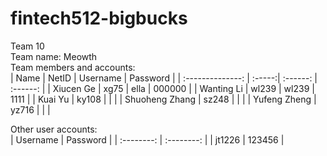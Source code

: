 # fintech512-bigbucks

Team 10  
Team name: Meowth  
Team members and accounts:  
| Name             | NetID  | Username | Password |
| :--------------: | :-----:| :------: | :------: |
| Xiucen Ge        | xg75   | ella     | 000000   |
| Wanting Li       | wl239  | wl239    | 1111     |
| Kuai Yu          | ky108  |          |          |
| Shuoheng Zhang   | sz248  |          |          |
| Yufeng Zheng     | yz716  |          |          |

Other user accounts:  
| Username   | Password   |
| :--------: | :--------: |
| jt1226     | 123456     |

